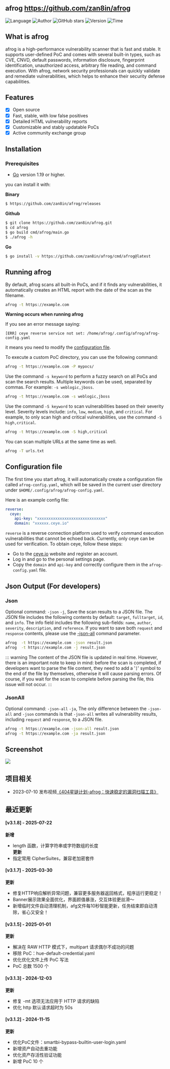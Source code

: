 ## afrog <https://github.com/zan8in/afrog>
<!--auto_detail_badge_begin_0b490ffb61b26b45de3ea5d7dd8a582e-->
![Language](https://img.shields.io/badge/Language-Golang-blue)
![Author](https://img.shields.io/badge/Author-zan8in-orange)
![GitHub stars](https://img.shields.io/github/stars/zan8in/afrog.svg?style=flat&logo=github)
![Version](https://img.shields.io/badge/Version-V3.1.8-red)
![Time](https://img.shields.io/badge/Join-20220615-green)
<!--auto_detail_badge_end_fef74f2d7ea73fcc43ff78e05b1e7451-->

## What is afrog

afrog is a high-performance vulnerability scanner that is fast and stable. It supports user-defined PoC and comes with several built-in types, such as CVE, CNVD, default passwords, information disclosure, fingerprint identification, unauthorized access, arbitrary file reading, and command execution. With afrog, network security professionals can quickly validate and remediate vulnerabilities, which helps to enhance their security defense capabilities.

## Features

* [x] Open source
* [x] Fast, stable, with low false positives
* [x] Detailed HTML vulnerability reports
* [x] Customizable and stably updatable PoCs
* [x] Active community exchange group

## Installation

### Prerequisites

- [Go](https://go.dev/) version 1.19 or higher.

you can install it with:

**Binary**
```sh
$ https://github.com/zan8in/afrog/releases
```

**Github**
```sh
$ git clone https://github.com/zan8in/afrog.git
$ cd afrog
$ go build cmd/afrog/main.go
$ ./afrog -h
```

**Go**
```sh
$ go install -v https://github.com/zan8in/afrog/cmd/afrog@latest
```

## Running afrog

By default, afrog scans all built-in PoCs, and if it finds any vulnerabilities, it automatically creates an HTML report with the date of the scan as the filename.

```sh
afrog -t https://example.com
```

**Warning occurs when running afrog**

If you see an error message saying:
```
[ERR] ceye reverse service not set: /home/afrog/.config/afrog/afrog-config.yaml
```
it means you need to modify the [configuration file](#configuration-file).

To execute a custom PoC directory, you can use the following command:

```sh
afrog -t https://example.com -P mypocs/
```

Use the command `-s keyword` to perform a fuzzy search on all PoCs and scan the search results. Multiple keywords can be used, separated by commas. For example: `-s weblogic,jboss`.

```sh
afrog -t https://example.com -s weblogic,jboss
```

Use the command `-S keyword` to scan vulnerabilities based on their severity level. Severity levels include: `info`, `low`, `medium`, `high`, and `critical`. For example, to only scan high and critical vulnerabilities, use the command `-S high,critical`.

```sh
afrog -t https://example.com -S high,critical
```

You can scan multiple URLs at the same time as well.

```sh
afrog -T urls.txt
```

## Configuration file

The first time you start afrog, it will automatically create a configuration file called `afrog-config.yaml`, which will be saved in the current user directory under `$HOME/.config/afrog/afrog-config.yaml`.

Here is an example config file:

```yaml
reverse:
  ceye:
    api-key: "xxxxxxxxxxxxxxxxxxxxxxxxxxxxxx"
    domain: "xxxxxx.ceye.io"
```

`reverse` is a reverse connection platform used to verify command execution vulnerabilities that cannot be echoed back. Currently, only ceye can be used for verification. To obtain ceye, follow these steps:

- Go to the [ceye.io](http://ceye.io/) website and register an account.
- Log in and go to the personal settings page.
- Copy the `domain` and `api-key` and correctly configure them in the `afrog-config.yaml` file.


## Json Output (For developers)

### Json
Optional command: `-json` `-j`, Save the scan results to a JSON file. The JSON file includes the following contents by default: `target`, `fulltarget`, `id`, and `info`. The info field includes the following sub-fields: `name`, `author`, `severity`, `description`, and `reference`. If you want to save both `request` and `response` contents, please use the [-json-all](#jsonall) command parameter.

```sh
afrog  -t https://example.com -json result.json
afrog  -t https://example.com -j result.json
```

::: warning
The content of the JSON file is updated in real time. However, there is an important note to keep in mind: before the scan is completed, if developers want to parse the file content, they need to add a '`]`' symbol to the end of the file by themselves, otherwise it will cause parsing errors. Of course, if you wait for the scan to complete before parsing the file, this issue will not occur.
:::


### JsonAll

Optional command: `-json-all` `-ja`, The only difference between the `-json-all` and `-json` commands is that `-json-all` writes all vulnerability results, including `request` and `response`, to a JSON file.

```sh
afrog -t https://example.com -json-all result.json
afrog -t https://example.com -ja result.json
```


## Screenshot

![](https://github.com/zan8in/afrog/blob/main/images/1.png)

<!--auto_detail_active_begin_e1c6fb434b6f0baf6912c7a1934f772b-->
## 项目相关

- 2023-07-10 发布视频[《404星链计划-afrog：快速稳定的漏洞扫描工具》](https://www.bilibili.com/video/BV1Pz4y177PU/)

## 最近更新

#### [v3.1.8] - 2025-07-22

**新增**  
- length 函数，计算字符串或字符数组的长度  
**更新**  
- 指定常用 CipherSuites，兼容老加密套件

#### [v3.1.7] - 2025-03-30

**更新**  
- 修复HTTP响应解析异常问题，兼容更多服务器返回格式，程序运行更稳定！  
- Banner展示效果全面优化，界面颜值暴涨，交互体验更丝滑～  
- 新增临时文件自动清理机制，afg文件每10秒智能更新，任务结束即自动清除，省心又安全！

#### [v3.1.5] - 2025-01-01

**更新**  
- 解决在 RAW HTTP 模式下，multipart 请求偶尔不成功的问题  
- 移除 PoC：hue-default-credential.yaml  
- 优化优化文件上传 PoC 写法  
- PoC 总数 1500 个

#### [v3.1.3] - 2024-12-03

**更新**  
- 修复 -mt 选项无法应用于 HTTP 请求的缺陷  
- 优化 http 默认请求超时为 50s

#### [v3.1.2] - 2024-11-15

**更新**  
- 优化PoC文件：smartbi-bypass-builtin-user-login.yaml  
- 新增资产自动去重功能  
- 优化资产存活性验证功能  
- 新增 PoC 10 个

<!--auto_detail_active_end_f9cf7911015e9913b7e691a7a5878527-->

